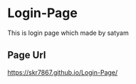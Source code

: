 # Login-Page
This is login page which made by satyam

## Page Url
https://skr7867.github.io/Login-Page/
